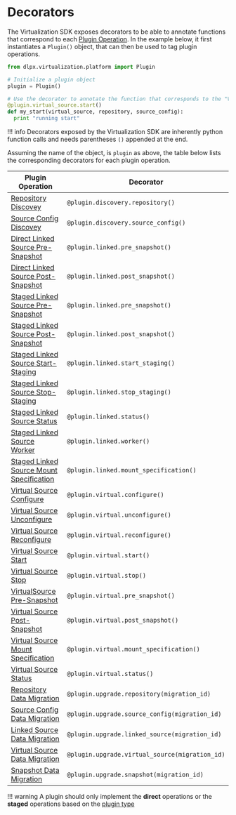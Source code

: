 # Decorators

The Virtualization SDK exposes decorators to be able to annotate functions that correspond to each [Plugin Operation](Plugin_Operations.md).
In the example below, it first instantiates a `Plugin()` object, that can then be used to tag plugin operations.


```python
from dlpx.virtualization.platform import Plugin

# Initialize a plugin object
plugin = Plugin()

# Use the decorator to annotate the function that corresponds to the "Virtual Source Start" Plugin Operation
@plugin.virtual_source.start()
def my_start(virtual_source, repository, source_config):
  print "running start" 
```

!!! info
    Decorators exposed by the Virtualization SDK are inherently python function calls and needs parentheses `()` appended at the end.

Assuming the name of the object, is `plugin` as above, the table below lists the corresponding decorators for each plugin operation.

Plugin Operation | Decorator
---------------- |  --------
[Repository Discovey](Plugin_Operations.md#repository-discovery) | `@plugin.discovery.repository()`
[Source Config Discovey](Plugin_Operations.md#source-config-discovery) | `@plugin.discovery.source_config()`
[Direct Linked Source Pre-Snapshot](Plugin_Operations.md#direct-linked-source-pre-snapshot) | `@plugin.linked.pre_snapshot()`
[Direct Linked Source Post-Snapshot](Plugin_Operations.md#direct-linked-source-post-snapshot) | `@plugin.linked.post_snapshot()`
[Staged Linked Source Pre-Snapshot](Plugin_Operations.md#staged-linked-source-pre-snapshot) | `@plugin.linked.pre_snapshot()`
[Staged Linked Source Post-Snapshot](Plugin_Operations.md#linkedsource-post-snapshot) | `@plugin.linked.post_snapshot()`
[Staged Linked Source Start-Staging](Plugin_Operations.md#staged-linked-source-start-staging) | `@plugin.linked.start_staging()`
[Staged Linked Source Stop-Staging](Plugin_Operations.md#staged-linked-source-stop-staging) | `@plugin.linked.stop_staging()`
[Staged Linked Source Status](Plugin_Operations.md#staged-linked-source-status) | `@plugin.linked.status()`
[Staged Linked Source Worker](Plugin_Operations.md#staged-linked-source-worker) | `@plugin.linked.worker()`
[Staged Linked Source Mount Specification](Plugin_Operations.md#staged-linked-source-mount-specification) | `@plugin.linked.mount_specification()`
[Virtual Source Configure](Plugin_Operations.md#virtual-source-configure) | `@plugin.virtual.configure()`
[Virtual Source Unconfigure](Plugin_Operations.md#virtual-source-unconfigure) | `@plugin.virtual.unconfigure()`
[Virtual Source Reconfigure](Plugin_Operations.md#virtual-source-reconfigure) | `@plugin.virtual.reconfigure()`
[Virtual Source Start](Plugin_Operations.md#virtual-source-start) | `@plugin.virtual.start()`
[Virtual Source Stop](Plugin_Operations.md#virtual-source-stop) | `@plugin.virtual.stop()`
[VirtualSource Pre-Snapshot](Plugin_Operations.md#virtualsource-pre-snapshot) | `@plugin.virtual.pre_snapshot()`
[Virtual Source Post-Snapshot](Plugin_Operations.md#virtual-source-post-snapshot) | `@plugin.virtual.post_snapshot()`
[Virtual Source Mount Specification](Plugin_Operations.md#virtual-source-mount-specification) | `@plugin.virtual.mount_specification()`
[Virtual Source Status](Plugin_Operations.md#virtual-source-status) | `@plugin.virtual.status()`
[Repository Data Migration](Plugin_Operations.md#repository-data-migration) | `@plugin.upgrade.repository(migration_id)`
[Source Config Data Migration](Plugin_Operations.md#source-config-data-migration) | `@plugin.upgrade.source_config(migration_id)`
[Linked Source Data Migration](Plugin_Operations.md#linked-source-data-migration) | `@plugin.upgrade.linked_source(migration_id)`
[Virtual Source Data Migration](Plugin_Operations.md#virtual-source-data-migration) | `@plugin.upgrade.virtual_source(migration_id)`
[Snapshot Data Migration](Plugin_Operations.md#snapshot-data-migration) | `@plugin.upgrade.snapshot(migration_id)`

!!! warning
    A plugin should only implement the **direct** operations or the **staged** operations based on the [plugin type](Glossary.md#plugin-type)
